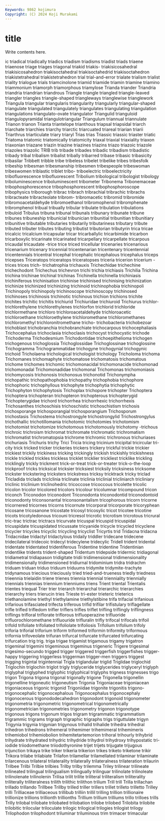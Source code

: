 ```yaml
---
Keywords: 9862 kojimura
Copyright: (C) 2024 Koji Murakami
---
```


# title

Write contents here.



ic triadical triadically triadics triadism triadisms triadist triads triaene triaenose
triage triages triagonal triakid triakis- triakisicosahedral triakisicosahedron triakisoctahedral triakisoctahedrid triakisoctahedron
triakistetrahedral triakistetrahedron trial trial-and-error trialate trialism trialist triality trialogue trials
triamcinolone triamid triamide triamin triamine triamino triammonium triamorph triamorphous triamylose
Trianda triander Triandria triandria triandrian triandrous Triangle triangle triangled triangle-leaved
triangler triangles triangle-shaped triangleways trianglewise trianglework Triangula triangular triangularis triangularity
triangularly triangular-shaped triangulate triangulated triangulately triangulates triangulating triangulation triangulations triangulato-ovate
triangulator Triangulid trianguloid triangulopyramidal triangulotriangular Triangulum triannual triannulate Trianon trianon
Trianta triantelope trianthous triapsal triapsidal triarch triarchate triarchies triarchy triarctic
triarcuated triareal triarian triarii Triarthrus triarticulate triary triaryl Trias trias
Triassic triassic triaster triatic Triatoma triatomic triatomically triatomicity triaxal triaxial
triaxiality triaxon triaxonian triazane triazin triazine triazines triazins triazo triazoic
triazole triazoles triazolic TRIB trib tribade tribades tribadic tribadism tribadistic
tribady tribal tribalism tribalist tribally tribarred tribase tribasic tribasicity tribasilar
Tribbett tribble tribe tribeless tribelet tribelike tribes tribesfolk tribeship tribesman
tribesmanship tribesmen tribespeople tribeswoman tribeswomen triblastic triblet tribo- triboelectric triboelectricity
tribofluorescence tribofluorescent Tribolium tribological tribologist tribology triboluminescence triboluminescent tribometer Tribonema
Tribonemaceae tribophosphorescence tribophosphorescent tribophosphoroscope tribophysics triborough tribrac tribrach tribrachial tribrachic
tribrachs tribracteate tribracteolate tribrom- tribromacetic tribromid tribromide tribromoacetaldehyde tribromoethanol tribromophenol
tribromphenate tribromphenol tribual tribually tribular tribulate tribulation tribulations tribuloid Tribulus
tribuna tribunal tribunals tribunary tribunate tribune tribunes tribuneship tribunicial tribunician
tribunitial tribunitian tribunitiary tribunitive tributable tributaries tributarily tributariness tributary tribute
tributed tributer tributes tributing tributist tributorian tributyrin trica tricae tricalcic
tricalcium tricapsular tricar tricarballylic tricarbimide tricarbon tricarboxylic tricarinate tricarinated tricarpellary
tricarpellate tricarpous tricaudal tricaudate -trice trice triced tricellular tricenaries tricenarious
tricenarium tricenary tricennial tricentenarian tricentenary tricentennial tricentennials tricentral tricephal tricephalic
tricephalous tricephalus triceps tricepses Triceratops triceratops triceratopses triceria tricerion tricerium
-trices trices trich- trichatrophia trichauxis Trichechidae trichechine trichechodont Trichechus trichevron
trichi trichia trichiasis Trichilia Trichina trichina trichinae trichinal trichinas Trichinella
trichinella trichiniasis trichiniferous trichinisation trichinise trichinised trichinising trichinization trichinize trichinized
trichinizing trichinoid trichinophobia trichinopoli Trichinopoly trichinopoly trichinoscope trichinoscopy trichinosed trichinoses
trichinosis trichinotic trichinous trichion trichions trichite trichites trichitic trichitis trichiurid
Trichiuridae trichiuroid Trichiurus trichlor- trichlorethylene trichlorethylenes trichlorfon trichlorid trichloride trichlormethane
trichloro trichloroacetaldehyde trichloroacetic trichloroethane trichloroethylene trichloromethane trichloromethanes trichloromethyl trichloronitromethane tricho-
trichobacteria trichobezoar trichoblast trichobranchia trichobranchiate trichocarpous trichocephaliasis Trichocephalus trichoclasia trichoclasis
trichocyst trichocystic trichode Trichoderma Trichodesmium Trichodontidae trichoepithelioma trichogen trichogenous trichoglossia
Trichoglossidae Trichoglossinae trichoglossine Trichogramma Trichogrammatidae trichogyne trichogynial trichogynic trichoid Tricholaena
trichological trichologist trichology Tricholoma trichoma Trichomanes trichomaphyte trichomatose trichomatosis trichomatous
trichome trichomes trichomic trichomonacidal trichomonacide trichomonad trichomonadal Trichomonadidae trichomonal Trichomonas
trichomoniasis trichomycosis trichonosis trichonosus trichonotid Trichonympha trichopathic trichopathophobia trichopathy trichophobia
trichophore trichophoric trichophyllous trichophyte trichophytia trichophytic Trichophyton trichophytosis Trichoplax trichopore
trichopter Trichoptera trichoptera trichopteran trichopteron trichopterous trichopterygid Trichopterygidae trichord trichorrhea
trichorrhexic trichorrhexis Trichosanthes trichoschisis trichoschistic trichoschistism trichosis trichosporange trichosporangial trichosporangium
Trichosporum trichostasis Trichostema trichostrongyle trichostrongylid Trichostrongylus trichothallic trichotillomania trichotomic trichotomies
trichotomism trichotomist trichotomize trichotomous trichotomously trichotomy -trichous trichroic trichroism trichromat
trichromate trichromatic trichromatism trichromatist trichromatopsia trichrome trichromic trichronous trichuriases trichuriasis
Trichuris trichy Trici Tricia tricing tricinium tricipital tricircular tri-city trick
tricked tricker trickeries trickers trickery trickful trickie trickier trickiest trickily
trickiness tricking trickingly trickish trickishly trickishness trickle trickled trickles trickless
tricklet tricklier trickliest tricklike trickling tricklingly trickly trickment trick-or-treat trick-or-treater
trick-o-the-loop trickproof tricks tricksical tricksier tricksiest tricksily tricksiness tricksome trickster
trickstering tricksters trickstress tricksy tricktrack tricky triclad Tricladida triclads triclclinia
triclinate triclinia triclinial tricliniarch tricliniary triclinic triclinium triclinohedric tricoccose tricoccous
tricolette tricolic tricolon tricolor tricolored tricolors tricolour tricolumnar tricompound tricon
triconch Triconodon triconodont Triconodonta triconodontid triconodontoid triconodonty triconsonantal triconsonantalism tricophorous
tricorn tricorne tricornered tricornes tricorns tricornute tricorporal tricorporate tricoryphean tricosane
tricosanone tricostate tricosyl tricosylic tricot tricotee tricotine tricots tricotyledonous tricouni
tricresol tricrotic tricrotism tricrotous tricrural tric-trac trictrac trictracs tricurvate tricuspal
tricuspid tricuspidal tricuspidate tricuspidated tricussate tricyanide tricycle tricycled tricyclene tricycler
tricycles tricyclic tricycling tricyclist Tricyrtis trid Tridacna tridacna Tridacnidae tridactyl
tridactylous tridaily triddler tridecane tridecene tridecilateral tridecoic tridecyl tridecylene tridecylic
Tridell trident tridental tridentate tridentated tridentiferous Tridentine tridentine Tridentinian tridentlike
tridents trident-shaped Tridentum tridepside tridermic tridiagonal tridiametral tridiapason tridigitate tridii
tridimensional tridimensionality tridimensionally tridimensioned tridiurnal tridominium tridra tridrachm triduam triduan
triduo triduum triduums tridymite tridymite-trachyte tridynamous triecious trieciously tried tried-and-trueness
triedly triedness trieennia trielaidin triene trienes triennia triennial trienniality triennially
triennials triennias triennium trienniums triens Trient triental Trientalis trientes triequal
Trier trier trierarch trierarchal trierarchic trierarchies trierarchy triers trierucin tries
Trieste tri-ester trieteric trieterics triethanolamine triethyl triethylamine triethylstibine trifa trifacial
trifanious trifarious trifasciated trifecta triferous trifid trifilar trifistulary triflagellate trifle
trifled trifledom trifler triflers trifles triflet trifling triflingly triflingness triflings
trifloral triflorate triflorous trifluoperazine trifluoride trifluorochloromethane trifluouride trifluralin trifly trifocal
trifocals trifoil trifold trifoliate trifoliated trifoliolate trifoliosis Trifolium trifolium trifoly
triforia triforial triforium triform triformed triformin triformity triformous trifornia trifoveolate
trifuran trifurcal trifurcate trifurcated trifurcating trifurcation trig trig. triga trigae
trigamist trigamous trigamy trigatron trigeminal trigemini trigeminous trigeminus trigeneric Trigere
trigesimal trigesimo-secundo trigged trigger triggered triggerfish triggerfishes trigger-happy triggering triggerless
triggerman trigger-men triggers triggest trigging trigintal trigintennial Trigla triglandular triglid
Triglidae triglochid Triglochin triglochin triglot trigly triglyceride triglycerides triglyceryl triglyph
triglyphal triglyphed triglyphic triglyphical triglyphs trigness trignesses trigo trigon Trigona
trigona trigonal trigonally trigone Trigonella trigonellin trigonelline trigoneutic trigoneutism Trigonia
Trigoniaceae trigoniacean trigoniaceous trigonic trigonid Trigoniidae trigonite trigonitis trigono- trigonocephalic
trigonocephalous Trigonocephalus trigonocephaly trigonocerous trigonododecahedron trigonodont trigonoid trigonometer trigonometria trigonometric
trigonometrical trigonometrically trigonometrician trigonometries trigonometry trigonon trigonotype trigonous trigons trigonum
trigos trigram trigrammatic trigrammatism trigrammic trigrams trigraph trigraphic trigraphs trigs
triguttulate trigyn Trigynia trigynia trigynian trigynous trihalid trihalide trihedra trihedral
trihedron trihedrons trihemeral trihemimer trihemimeral trihemimeris trihemiobol trihemiobolion trihemitetartemorion trihoral
trihourly trihybrid trihydrate trihydrated trihydric trihydride trihydrol trihydroxy trihypostatic tri-iodide
triiodomethane triiodothyronine trijet trijets trijugate trijugous trijunction trikaya trike triker
trikeria trikerion trikes triketo triketone trikir Trikora trilabe trilabiate Trilafon
trilamellar trilamellated trilaminar trilaminate trilarcenous trilateral trilaterality trilaterally trilateralness trilateration
trilaurin Trilbee Trilbi Trilbie trilbies Trilby trilby trilemma Triley trilinear
trilineate trilineated trilingual trilingualism trilingually trilinguar trilinolate trilinoleate trilinolenate trilinolenin
Trilisa trilit trilite triliteral triliteralism triliterality triliterally triliteralness trilith trilithic
trilithon trilium Trill trill Trilla trillachan trillado trillando Trillbee Trillby
trilled triller trillers trillet trilleto trilletto Trilley trilli Trilliaceae trilliaceous
trillibub trilliin trillil trilling trillion trillionaire trillionize trillions trillionth trillionths
Trillium trillium trilliums trillo trilloes trills Trilly trilobal trilobate trilobated
trilobation trilobe trilobed Trilobita trilobite trilobitic trilocular triloculate trilogic trilogical
trilogies trilogist trilogy Trilophodon trilophodont triluminar triluminous trim trimacer trimacular

